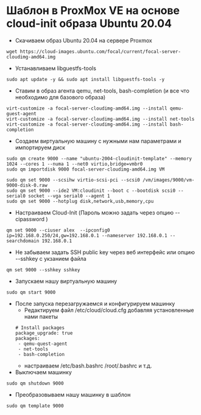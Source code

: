 # Шаблон в ProxMox VE на основе cloud-init образа Ubuntu 20.04

- Скачиваем образ Ubuntu 20.04 на сервере Proxmox
```
wget https://cloud-images.ubuntu.com/focal/current/focal-server-cloudimg-amd64.img
```
- Устанавливаем libguestfs-tools
```
sudo apt update -y && sudo apt install libguestfs-tools -y
```
- Ставим в образ агента qemu, net-tools, bash-completion (и все что необходимо для базового образа)
```
virt-customize -a focal-server-cloudimg-amd64.img --install qemu-guest-agent
virt-customize -a focal-server-cloudimg-amd64.img --install net-tools
virt-customize -a focal-server-cloudimg-amd64.img --install bash-completion
```
- Создаем виртуальную машину с нужными нам параметрами и импортируем диск
```
sudo qm create 9000 --name "ubuntu-2004-cloudinit-template" --memory 1024 --cores 1 --numa 1 --net0 virtio,bridge=vmbr0
sudo qm importdisk 9000 focal-server-cloudimg-amd64.img VM

sudo qm set 9000 --scsihw virtio-scsi-pci --scsi0 /vm/images/9000/vm-9000-disk-0.raw
sudo qm set 9000 --ide2 VM:cloudinit --boot c --bootdisk scsi0 --serial0 socket --vga serial0 --agent 1
sudo qm set 9000 --hotplug disk,network,usb,memory,cpu
```
- Настраиваем Cloud-Init (Пароль можно задать через опцию --cipassword )
```
qm set 9000 --ciuser alex  --ipconfig0 ip=192.168.0.250/24,gw=192.168.0.1 --nameserver 192.168.0.1 --searchdomain 192.168.0.1 
```
   - Не забываем задать SSH public key через веб интерфейс или опцию --sshkey с укзанием файла
   ```
   qm set 9000 --sshkey sshkey
   ```
- Запускаем нашу виртуальную машину
```
sudo qm start 9000
```
- После запуска перезагружаемся и конфигурируем машинку
   - Редактируем файл /etc/cloud/cloud.cfg добавляя установленные нами пакеты
	~~~
	# Install packages
	package_upgrade: true
	packages:
	 - qemu-quest-agent
	 - net-tools
	 - bash-completion
	~~~
	- настраиваем /etc/bash.bashrc /root/.bashrc и т.д.
- Выключаем машинку
```
sudo qm shutdown 9000
```
- Преобразовываем нашу машинку в шаблон
```
sudo qm template 9000
```